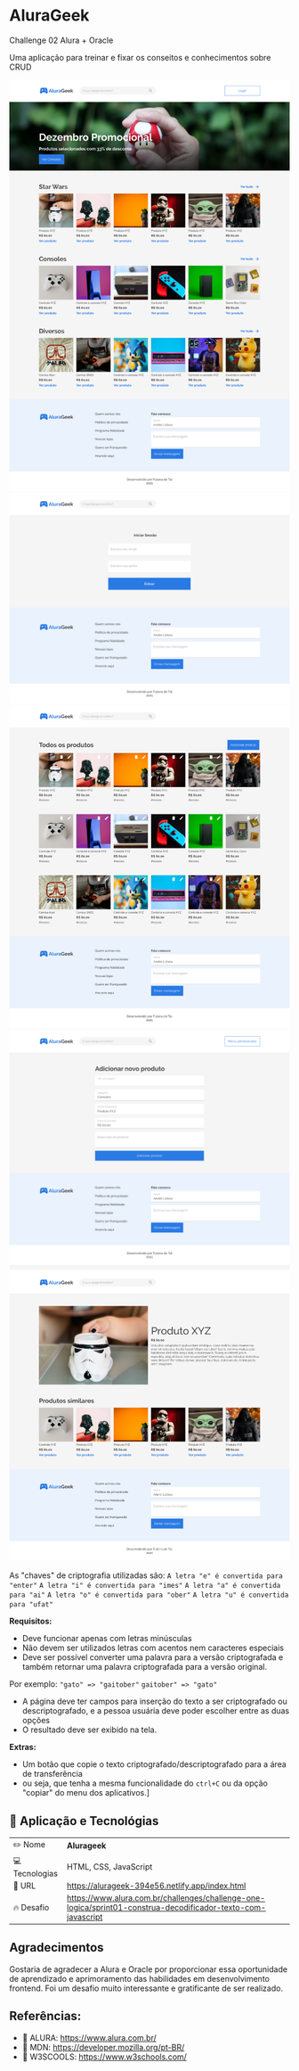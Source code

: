 # AluraGeek
Challenge 02 Alura + Oracle

Uma aplicação para treinar e fixar os conseitos e conhecimentos sobre CRUD

![](assets/images/home.png)
![](assets/images/login.png)
![](assets/images/homeLogged.png)
![](assets/images/createProduct.png)
![](assets/images/productDetails.png)


As "chaves" de criptografia utilizadas são:
`A letra "e" é convertida para "enter"`
`A letra "i" é convertida para "imes"`
`A letra "a" é convertida para "ai"`
`A letra "o" é convertida para "ober"`
`A letra "u" é convertida para "ufat"`

**Requisitos:**
- Deve funcionar apenas com letras minúsculas
- Não devem ser utilizados letras com acentos nem caracteres especiais
- Deve ser possível converter uma palavra para a versão criptografada e também retornar uma palavra criptografada para a versão original. 

Por exemplo:
`"gato" => "gaitober"`
`gaitober" => "gato"`

- A página deve ter campos para inserção do texto a ser criptografado ou descriptografado, e a pessoa usuária deve poder escolher entre as duas opções
- O resultado deve ser exibido na tela.

**Extras:**
- Um botão que copie o texto criptografado/descriptografado para a área de transferência 
- ou seja, que tenha a mesma funcionalidade do `ctrl+C` ou da opção "copiar" do menu dos aplicativos.]

## :blue_book: Aplicação e Tecnológias
|  |     |
| -------------  | --- |
| ✏️ Nome        | **Alurageek**
| 💻 Tecnologias | HTML, CSS, JavaScript
| 🔗 URL         | https://alurageek-394e56.netlify.app/index.html
| 🔥 Desafio     | https://www.alura.com.br/challenges/challenge-one-logica/sprint01-construa-decodificador-texto-com-javascript


## Agradecimentos

Gostaria de agradecer a Alura e Oracle por proporcionar essa oportunidade de aprendizado e aprimoramento das habilidades em desenvolvimento frontend. Foi um desafio muito interessante e gratificante de ser realizado.

## Referências:

- 🔗 ALURA: https://www.alura.com.br/
- 🔗 MDN: https://developer.mozilla.org/pt-BR/
- 🔗 W3SCOOLS: https://www.w3schools.com/
